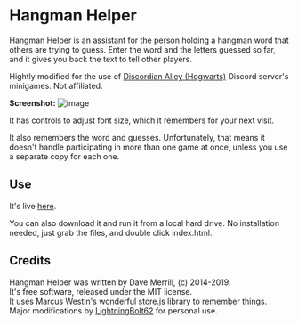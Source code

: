 # Hangman Helper
Hangman Helper is an assistant for the person holding a hangman word that others are trying to guess. Enter the word and the letters guessed so far, and it gives you back the text to tell other players.

Hightly modified for the use of [Discordian Alley (Hogwarts)](https://discord.gg/tfdAD9rwv8) Discord server's minigames. Not affiliated.

**Screenshot:**
![image](https://user-images.githubusercontent.com/53604347/200074823-c3797cb4-bf3e-4e14-ada3-9d22621775d2.png)

It has controls to adjust font size, which it remembers for your next visit.

It also remembers the word and guesses. Unfortunately, that means it doesn't handle participating in more than one game at once, unless you use a separate copy for each one.

## Use
It's live <a href="https://lightningbolt62.github.io/HangmanHelper/">here</a>.

You can also download it and run it from a local hard drive. No installation needed, just grab the files, and double click index.html.

## Credits
Hangman Helper was written by Dave Merrill, (c) 2014-2019.<br>It's free software, released under the MIT license. <br>
It uses Marcus Westin's wonderful <a href="https://github.com/marcuswestin">store.js</a> library to remember things. <br>
Major modifications by [LightningBolt62](https://github.com/LightningBolt62) for personal use.